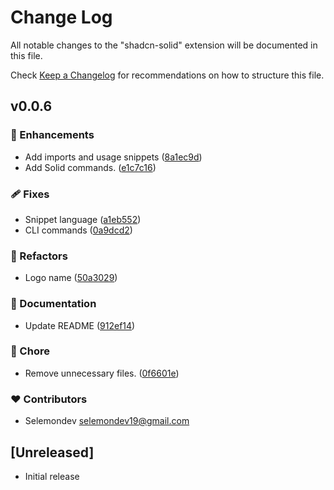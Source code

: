 # Change Log

All notable changes to the "shadcn-solid" extension will be documented in this file.

Check [Keep a Changelog](http://keepachangelog.com/) for recommendations on how to structure this file.

## v0.0.6


### 🚀 Enhancements

- Add imports and usage snippets ([8a1ec9d](https://github.com/selemondev/vscode-shadcn-solid/commit/8a1ec9d))
- Add Solid commands. ([e1c7c16](https://github.com/selemondev/vscode-shadcn-solid/commit/e1c7c16))

### 🩹 Fixes

- Snippet language ([a1eb552](https://github.com/selemondev/vscode-shadcn-solid/commit/a1eb552))
- CLI commands ([0a9dcd2](https://github.com/selemondev/vscode-shadcn-solid/commit/0a9dcd2))

### 💅 Refactors

- Logo name ([50a3029](https://github.com/selemondev/vscode-shadcn-solid/commit/50a3029))

### 📖 Documentation

- Update README ([912ef14](https://github.com/selemondev/vscode-shadcn-solid/commit/912ef14))

### 🏡 Chore

- Remove unnecessary files. ([0f6601e](https://github.com/selemondev/vscode-shadcn-solid/commit/0f6601e))

### ❤️ Contributors

- Selemondev <selemondev19@gmail.com>

## [Unreleased]

- Initial release